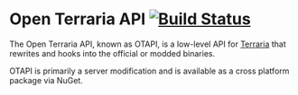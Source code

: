 # Open Terraria API [![Build Status](https://travis-ci.org/DeathCradle/Open-Terraria-API.svg?branch=upcoming)](https://travis-ci.org/DeathCradle/Open-Terraria-API?branch=upcoming)

The Open Terraria API, known as OTAPI, is a low-level API for [Terraria](https://terraria.org) that rewrites and hooks into the official or modded binaries.

OTAPI is primarily a server modification and is available as a cross platform package via NuGet.